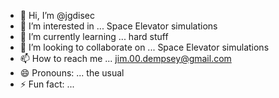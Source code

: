 - 👋 Hi, I’m @jgdisec
- 👀 I’m interested in ... Space Elevator simulations
- 🌱 I’m currently learning ... hard stuff
- 💞️ I’m looking to collaborate on ... Space Elevator simulations
- 📫 How to reach me ... jim.00.dempsey@gmail.com
- 😄 Pronouns: ... the usual
- ⚡ Fun fact: ... 

<!---
jgdisec/jgdisec is a ✨ special ✨ repository because its `README.md` (this file) appears on your GitHub profile.
You can click the Preview link to take a look at your changes.
--->
